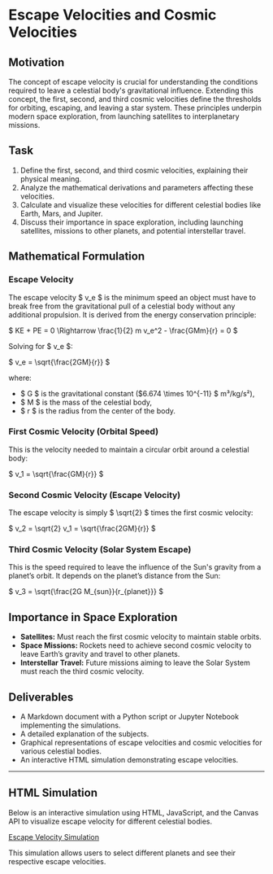 # Escape Velocities and Cosmic Velocities

## Motivation
The concept of escape velocity is crucial for understanding the conditions required to leave a celestial body's gravitational influence. Extending this concept, the first, second, and third cosmic velocities define the thresholds for orbiting, escaping, and leaving a star system. These principles underpin modern space exploration, from launching satellites to interplanetary missions.

## Task
1. Define the first, second, and third cosmic velocities, explaining their physical meaning.
2. Analyze the mathematical derivations and parameters affecting these velocities.
3. Calculate and visualize these velocities for different celestial bodies like Earth, Mars, and Jupiter.
4. Discuss their importance in space exploration, including launching satellites, missions to other planets, and potential interstellar travel.

## Mathematical Formulation
### Escape Velocity
The escape velocity $ v_e $ is the minimum speed an object must have to break free from the gravitational pull of a celestial body without any additional propulsion. It is derived from the energy conservation principle:

$
KE + PE = 0 \Rightarrow \frac{1}{2} m v_e^2 - \frac{GMm}{r} = 0
$

Solving for $ v_e $:

$
v_e = \sqrt{\frac{2GM}{r}}
$

where:
- $ G $ is the gravitational constant ($6.674 \times 10^{-11} $ m³/kg/s²),
- $ M $ is the mass of the celestial body,
- $ r $ is the radius from the center of the body.

### First Cosmic Velocity (Orbital Speed)
This is the velocity needed to maintain a circular orbit around a celestial body:

$
v_1 = \sqrt{\frac{GM}{r}}
$

### Second Cosmic Velocity (Escape Velocity)
The escape velocity is simply $ \sqrt{2} $ times the first cosmic velocity:

$
v_2 = \sqrt{2} v_1 = \sqrt{\frac{2GM}{r}}
$

### Third Cosmic Velocity (Solar System Escape)
This is the speed required to leave the influence of the Sun's gravity from a planet’s orbit. It depends on the planet’s distance from the Sun:

$
v_3 = \sqrt{\frac{2G M_{sun}}{r_{planet}}}
$

## Importance in Space Exploration
- **Satellites:** Must reach the first cosmic velocity to maintain stable orbits.
- **Space Missions:** Rockets need to achieve second cosmic velocity to leave Earth’s gravity and travel to other planets.
- **Interstellar Travel:** Future missions aiming to leave the Solar System must reach the third cosmic velocity.

## Deliverables
- A Markdown document with a Python script or Jupyter Notebook implementing the simulations.
- A detailed explanation of the subjects.
- Graphical representations of escape velocities and cosmic velocities for various celestial bodies.
- An interactive HTML simulation demonstrating escape velocities.

---

## HTML Simulation
Below is an interactive simulation using HTML, JavaScript, and the Canvas API to visualize escape velocity for different celestial bodies.

[Escape Velocity Simulation](project_motion2.html)

This simulation allows users to select different planets and see their respective escape velocities. 

